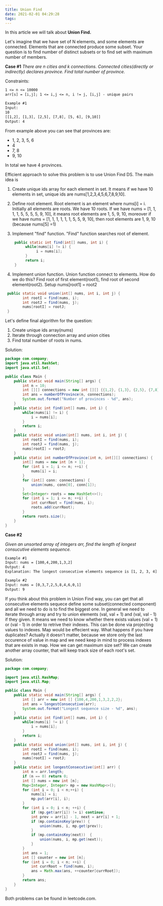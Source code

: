 ```yaml
---
title: Union Find
date: 2021-02-01 04:29:28
tags:
---
```


In this article we will talk about **Union Find.**

Let's imagine that we have set of N elements, and some elements are connected. Elements that are connected produce some subset. Your question is to find number of distinct subsets or to find set with maximum number of members.

**Case #1**
*There are n cities and k connections. Connected cities(directly or indirectly) declares province. Find total number of province.*

Constraints: 

```txt
1 <= n <= 10000
arr[s] = [i,j]; 1 <= i,j <= n, i != j, [i,j] - unique pairs
```

```txt
Example #1 
Input: 
10 
[[1,2], [1,3], [2,5], [7,8], [5, 6], [9,10]]
Output: 4
```

From example above you can see that provinces are:

- 1, 2, 3, 5, 6
- 4
- 7, 8 
- 9, 10

In total we have 4 provinces. 

Efficient approach to solve this problem is to use Union Find DS. The main idea is

1. Create unique ids array for each element in set. It means if we have 10 elements in set, unique ids are nums[1,2,3,4,5,6,7,8,9,10]. 

2. Define root element. Root element is an element where nums[i] = i. Initially all elements are roots. We have 10 roots. If we have nums = [1, 1, 1, 1, 5, 5, 5, 5, 9, 10], it means root elements are 1, 5, 9, 10, moreover if we have nums = [1, 1, 1, 1, 1, 1, 5, 5, 9, 10], then root elements are 1, 9, 10 (because nums[5] =1)

3. Implement "find" function. "Find" function searches root of element.

   ```java
    public static int find(int[] nums, int i) {
         while(nums[i] != i) {
              i = nums[i];
         }
         return i;
    }
   ```

   

4. Implement union function. Union function connect to elements. How do we do this? Find root of first element(root1), find root of second element(root2). Setup nums[root1] = root2

```java
 public static void union(int[] nums, int i, int j) {
        int rootI = find(nums, i);
        int rootJ = find(nums, j);
        nums[rootI] = rootJ;
 }
```

Let's define final algorithm for the question:

1. Create unique ids array(nums)
2. Iterate through connection array and union cities 
3. Find total number of roots in nums. 

Solution:

```java
package com.company;
import java.util.HashSet;
import java.util.Set;

public class Main {
    public static void main(String[] args) {
        int n = 10;
        int [][] connections = new int [][] {{1,2}, {1,3}, {2,5}, {7,8}, {5,6}, {9,10}};
        int ans = numberOfProvince(n, connections);
        System.out.format("Number of provinces - %d", ans);
    }
    public static int find(int[] nums, int i) {
        while(nums[i] != i) {
            i = nums[i];
        }
        return i;
    }
    public static void union(int[] nums, int i, int j) {
        int rootI = find(nums, i);
        int rootJ = find(nums, j);
        nums[rootI] = rootJ;
    }
    public static int numberOfProvince(int n, int[][] connections) {
        int[] nums = new int [n + 1];
        for (int i = 1; i <= n; ++i) {
            nums[i] = i;
        }
        for (int[] conn: connections) {
            union(nums, conn[0], conn[1]);
        }
        Set<Integer> roots = new HashSet<>();
        for (int i = 1; i <= n; ++i) {
            int currRoot = find(nums, i);
            roots.add(currRoot);
        }
        return roots.size();
    }
}
```

**Case #2**

*Given an unsorted array of integers arr, find the length of longest consucutive elements sequence.* 

```txt
Example #1
Input: nums = [100,4,200,1,3,2]
Output: 4
Explanation: The longest consecutive elements sequence is [1, 2, 3, 4]. Therefore its length is 4.

Example #2
Input: nums = [0,3,7,2,5,8,4,6,0,1]
Output: 9
```

If you think about this problem in Union Find way, you can get that all consecutive elements sequece define some subset(connected component) and all we need to do is to find the biggest one. In general we need to iterate through array and try to union elements (val, val + 1) and (val, val - 1) if they given. It means we need to know whether there exists values (val + 1) or (val - 1) in order to retrive their indexes. This can be done via projecting values to indexes. Map would be effecient way. What happens if you have duplicates? Actually it doesn't matter, because we store only the last occurence of value in map and we need keep in mind to process indexes that are exists in map. How we can get maximum size set? We can create another array counter, that will keep track size of each root's set.

Solution: 

```java
package com.company;

import java.util.HashMap;
import java.util.Map;

public class Main {
    public static void main(String[] args) {
        int [] arr = new int [] {100,4,200,1,3,2,2,2};
        int ans = longestConsecutive(arr);
        System.out.format("Longest sequence size - %d", ans);
    }
    public static int find(int[] nums, int i) {
        while(nums[i] != i) {
            i = nums[i];
        }
        return i;
    }
    public static void union(int[] nums, int i, int j) {
        int rootI = find(nums, i);
        int rootJ = find(nums, j);
        nums[rootI] = rootJ;
    }
    public static int longestConsecutive(int[] arr) {
        int n = arr.length;
        if (n == 0) return 0;
        int [] nums = new int [n];
        Map<Integer, Integer> mp = new HashMap<>();
        for (int i = 0; i < n;++i) {
            nums[i] = i;
            mp.put(arr[i], i);
        }
        for (int i = 0; i < n; ++i) {
            if (mp.get(arr[i]) != i) continue;
            int prev = arr[i] - 1, next = arr[i] + 1;
            if (mp.containsKey(prev)) {
                union(nums, i, mp.get(prev));
            }
            if (mp.containsKey(next))  {
                union(nums, i, mp.get(next));
            }
        }
        int ans = 1;
        int [] counter = new int [n];
        for (int i = 0; i < n; ++i) {
            int currRoot = find(nums, i);
            ans = Math.max(ans, ++counter[currRoot]);
        }
        return ans;
    }
}
```

Both problems can be found in leetcode.com.